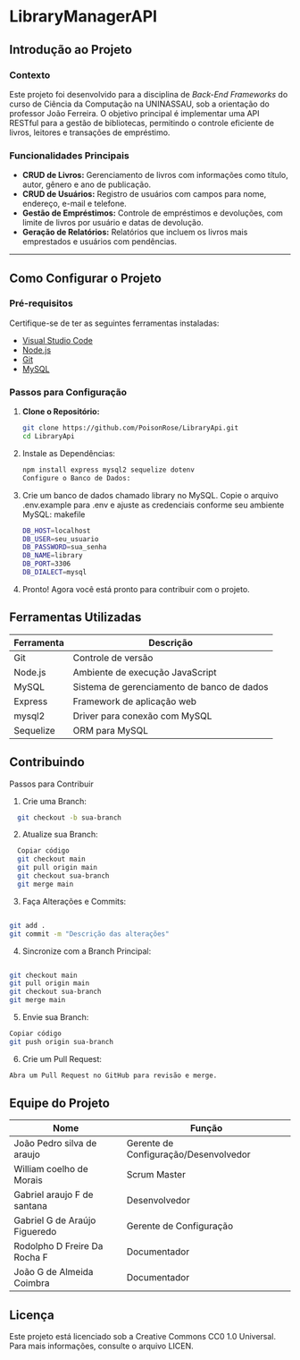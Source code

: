 # LibraryManagerAPI

## Introdução ao Projeto

### Contexto  
Este projeto foi desenvolvido para a disciplina de *Back-End Frameworks* do curso de Ciência da Computação na UNINASSAU, sob a orientação do professor João Ferreira. O objetivo principal é implementar uma API RESTful para a gestão de bibliotecas, permitindo o controle eficiente de livros, leitores e transações de empréstimo.

### Funcionalidades Principais
- **CRUD de Livros:** Gerenciamento de livros com informações como título, autor, gênero e ano de publicação.
- **CRUD de Usuários:** Registro de usuários com campos para nome, endereço, e-mail e telefone.
- **Gestão de Empréstimos:** Controle de empréstimos e devoluções, com limite de livros por usuário e datas de devolução.
- **Geração de Relatórios:** Relatórios que incluem os livros mais emprestados e usuários com pendências.

---

## Como Configurar o Projeto

### Pré-requisitos  
Certifique-se de ter as seguintes ferramentas instaladas:  
- [Visual Studio Code](https://code.visualstudio.com/)  
- [Node.js](https://nodejs.org/pt)  
- [Git](https://git-scm.com/downloads)  
- [MySQL](https://www.mysql.com/downloads/)

### Passos para Configuração  
1. **Clone o Repositório:**  
   ```bash
   git clone https://github.com/PoisonRose/LibraryApi.git
   cd LibraryApi
2. Instale as Dependências:

   ```bash
   npm install express mysql2 sequelize dotenv
   Configure o Banco de Dados:

3. Crie um banco de dados chamado library no MySQL.
Copie o arquivo .env.example para .env e ajuste as credenciais conforme seu ambiente MySQL:
makefile

   ```bash
   DB_HOST=localhost
   DB_USER=seu_usuario
   DB_PASSWORD=sua_senha
   DB_NAME=library
   DB_PORT=3306
   DB_DIALECT=mysql

4. Pronto!
Agora você está pronto para contribuir com o projeto.

## Ferramentas Utilizadas

| Ferramenta | Descrição                                  |
|------------|--------------------------------------------|
| Git        | Controle de versão                         |
| Node.js    | Ambiente de execução JavaScript            |
| MySQL      | Sistema de gerenciamento de banco de dados |
| Express    | Framework de aplicação web                 |
| mysql2     | Driver para conexão com MySQL              |
| Sequelize  | ORM para MySQL

## Contribuindo
Passos para Contribuir

1. Crie uma Branch:
```bash
  git checkout -b sua-branch

```

2. Atualize sua Branch:

```bash
  Copiar código
  git checkout main
  git pull origin main
  git checkout sua-branch
  git merge main
```
3. Faça Alterações e Commits:

```bash

git add .
git commit -m "Descrição das alterações"

```
4. Sincronize com a Branch Principal:

```bash

git checkout main
git pull origin main
git checkout sua-branch
git merge main
```
5. Envie sua Branch:

```bash
Copiar código
git push origin sua-branch

```
6. Crie um Pull Request:
```bash
Abra um Pull Request no GitHub para revisão e merge.

```
## Equipe do Projeto

| Nome                           | Função                                |
|--------------------------------|---------------------------------------|
| João Pedro silva de araujo     | Gerente de Configuração/Desenvolvedor |
| William coelho de Morais       | Scrum Master                          |
| Gabriel araujo F de santana    | Desenvolvedor                         |
| Gabriel G de Araújo Figueredo  | Gerente de Configuração               |
| Rodolpho D Freire Da Rocha F   | Documentador                          |
| João G de Almeida Coimbra      | Documentador                          |


## Licença
Este projeto está licenciado sob a Creative Commons CC0 1.0 Universal. 
Para mais informações, consulte o arquivo LICEN.

